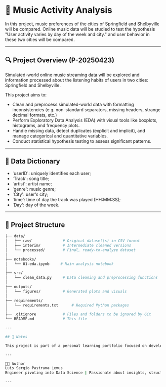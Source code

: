 # 🧭 Music Activity Analysis
In this project, music preferences of the cities of Springfield and Shelbyville will be compared. Online music data will be studied to test the hypothesis "User activity varies by day of the week and city." and user behavior in these two cities will be compared.

---

## 🔍 Project Overview (P-20250423)

Simulated-world online music streaming data will be explored and information processed about the listening habits of users in two cities: Springfield and Shelbyville.

This project aims to:

- Clean and preprocess simulated-world data with formatting inconsistencies (e.g. non-standard separators, missing headers, strange decimal formats, etc.)
- Perform Exploratory Data Analysis (EDA) with visual tools like boxplots, histograms, and frequency plots.
- Handle missing data, detect duplicates (explicit and implicit), and manage categorical and quantitative variables.
- Conduct statistical hypothesis testing to assess significant patterns.

---

## 🧮 Data Dictionary

- 'userID': uniquely identifies each user;
- 'Track': song title;
- 'artist': artist name;
- 'genre': music genre;
- 'City': user's city;
- 'time': time of day the track was played (HH:MM:SS);
- 'Day': day of the week.

---

## 📂 Project Structure

```bash
├── data/
│   ├── raw/              # Original dataset(s) in CSV format
│   ├── interim/          # Intermediate cleaned versions
│   └── processed/        # Final, ready-to-analyze dataset
│
├── notebooks/
│   └── 01-eda.ipynb     # Main analysis notebook
│
├── src/
│   └── clean_data.py     # Data cleaning and preprocessing functions
│
├── outputs/
│   └── figures/          # Generated plots and visuals
│
├── requirements/
│   └── requirements.txt      # Required Python packages
│
├── .gitignore            # Files and folders to be ignored by Git
└── README.md             # This file

---

## 📌 Notes

This project is part of a personal learning portfolio focused on developing strong skills in data analysis, statistical thinking, and communication of insights. Constructive feedback is welcome.

---

🧑‍💻 Author
Luis Sergio Pastrana Lemus
Engineer pivoting into Data Science | Passionate about insights, structure, and solving real-world problems with data.

---